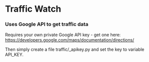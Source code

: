 # Traffic Watch

### Uses Google API to get traffic data


Requires your own private Google API key - get one here: https://developers.google.com/maps/documentation/directions/

Then simply create a file traffic/_apikey.py and set the key to variable API_KEY.
